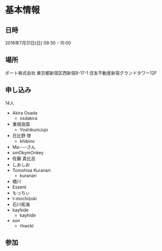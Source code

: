 基本情報
========

日時
----

2016年7月31日(日) 09:30 - 15:00

場所
----

ポート株式会社
東京都新宿区西新宿8-17-1 住友不動産新宿グランドタワー12F

申し込み
--------

14人

* Akira Osada
	+ osdakira
* 重城良国
	+ YoshikuniJujo
* 日比野 啓
	+ khibino
* Ma----さん
* smOkymOnkey
* 佐藤 貴比呂
* しおしお
* Tomohisa Kuranari
	+ kuranari
* 橋川
* Essent
* もっちぃ
* t-mochizuki
* 石川拓海
* kayhide
	+ kayhide
* son
	+ rhwckl

参加
----
